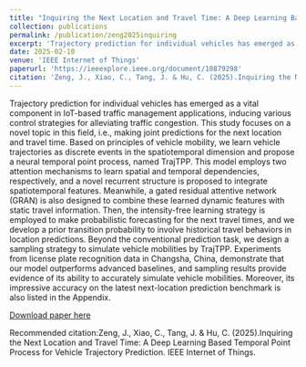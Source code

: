```yaml
---
title: "Inquiring the Next Location and Travel Time: A Deep Learning Based Temporal Point Process for Vehicle Trajectory Prediction"
collection: publications
permalink: /publication/zeng2025inquiring
excerpt: 'Trajectory prediction for individual vehicles has emerged as a vital component in IoT-based traffic management applications, inducing various control strategies for alleviating traffic congestion. This study focuses on a novel topic in this field, i.e., making joint predictions for the next location and travel time. Based on principles of vehicle mobility, we learn vehicle trajectories as discrete events in the spatiotemporal dimension and propose a neural temporal point process, named TrajTPP. This model employs two attention mechanisms to learn spatial and temporal dependencies, respectively, and a novel recurrent structure is proposed to integrate spatiotemporal features. Meanwhile, a gated residual attentive network (GRAN) is also designed to combine these learned dynamic features with static travel information. Then, the intensity-free learning strategy is employed to make probabilistic forecasting for the next travel times, and we develop a prior transition probability to involve historical travel behaviors in location predictions. Beyond the conventional prediction task, we design a sampling strategy to simulate vehicle mobilities by TrajTPP. Experiments from license plate recognition data in Changsha, China, demonstrate that our model outperforms advanced baselines, and sampling results provide evidence of its ability to accurately simulate vehicle mobilities. Moreover, its impressive accuracy on the latest next-location prediction benchmark is also listed in the Appendix.'
date: 2025-02-10
venue: 'IEEE Internet of Things'
paperurl: 'https://ieeexplore.ieee.org/document/10879298'
citation: 'Zeng, J., Xiao, C., Tang, J. & Hu, C. (2025).Inquiring the Next Location and Travel Time: A Deep Learning Based Temporal Point Process for Vehicle Trajectory Prediction. IEEE Internet of Things.'
---
```

Trajectory prediction for individual vehicles has emerged as a vital component in IoT-based traffic management applications, inducing various control strategies for alleviating traffic congestion. This study focuses on a novel topic in this field, i.e., making joint predictions for the next location and travel time. Based on principles of vehicle mobility, we learn vehicle trajectories as discrete events in the spatiotemporal dimension and propose a neural temporal point process, named TrajTPP. This model employs two attention mechanisms to learn spatial and temporal dependencies, respectively, and a novel recurrent structure is proposed to integrate spatiotemporal features. Meanwhile, a gated residual attentive network (GRAN) is also designed to combine these learned dynamic features with static travel information. Then, the intensity-free learning strategy is employed to make probabilistic forecasting for the next travel times, and we develop a prior transition probability to involve historical travel behaviors in location predictions. Beyond the conventional prediction task, we design a sampling strategy to simulate vehicle mobilities by TrajTPP. Experiments from license plate recognition data in Changsha, China, demonstrate that our model outperforms advanced baselines, and sampling results provide evidence of its ability to accurately simulate vehicle mobilities. Moreover, its impressive accuracy on the latest next-location prediction benchmark is also listed in the Appendix.

[Download paper here](http://SunderlandAJ-1130.github.io/files/zeng2025inquiring.pdf)

Recommended citation:Zeng, J., Xiao, C., Tang, J. & Hu, C. (2025).Inquiring the Next Location and Travel Time: A Deep Learning Based Temporal Point Process for Vehicle Trajectory Prediction. IEEE Internet of Things.
